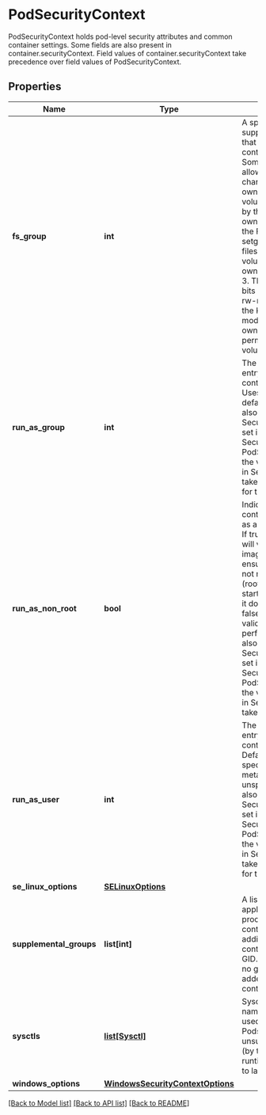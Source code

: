 # PodSecurityContext

PodSecurityContext holds pod-level security attributes and common container settings. Some fields are also present in container.securityContext.  Field values of container.securityContext take precedence over field values of PodSecurityContext.
## Properties
Name | Type | Description | Notes
------------ | ------------- | ------------- | -------------
**fs_group** | **int** | A special supplemental group that applies to all containers in a pod. Some volume types allow the Kubelet to change the ownership of that volume to be owned by the pod:  1. The owning GID will be the FSGroup 2. The setgid bit is set (new files created in the volume will be owned by FSGroup) 3. The permission bits are OR&#39;d with rw-rw----  If unset, the Kubelet will not modify the ownership and permissions of any volume. | [optional] 
**run_as_group** | **int** | The GID to run the entrypoint of the container process. Uses runtime default if unset. May also be set in SecurityContext.  If set in both SecurityContext and PodSecurityContext, the value specified in SecurityContext takes precedence for that container. | [optional] 
**run_as_non_root** | **bool** | Indicates that the container must run as a non-root user. If true, the Kubelet will validate the image at runtime to ensure that it does not run as UID 0 (root) and fail to start the container if it does. If unset or false, no such validation will be performed. May also be set in SecurityContext.  If set in both SecurityContext and PodSecurityContext, the value specified in SecurityContext takes precedence. | [optional] 
**run_as_user** | **int** | The UID to run the entrypoint of the container process. Defaults to user specified in image metadata if unspecified. May also be set in SecurityContext.  If set in both SecurityContext and PodSecurityContext, the value specified in SecurityContext takes precedence for that container. | [optional] 
**se_linux_options** | [**SELinuxOptions**](SELinuxOptions.md) |  | [optional] 
**supplemental_groups** | **list[int]** | A list of groups applied to the first process run in each container, in addition to the container&#39;s primary GID.  If unspecified, no groups will be added to any container. | [optional] 
**sysctls** | [**list[Sysctl]**](Sysctl.md) | Sysctls hold a list of namespaced sysctls used for the pod. Pods with unsupported sysctls (by the container runtime) might fail to launch. | [optional] 
**windows_options** | [**WindowsSecurityContextOptions**](WindowsSecurityContextOptions.md) |  | [optional] 

[[Back to Model list]](../README.md#documentation-for-models) [[Back to API list]](../README.md#documentation-for-api-endpoints) [[Back to README]](../README.md)


